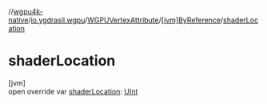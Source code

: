 //[wgpu4k-native](../../../../index.md)/[io.ygdrasil.wgpu](../../index.md)/[WGPUVertexAttribute](../index.md)/[[jvm]ByReference](index.md)/[shaderLocation](shader-location.md)

# shaderLocation

[jvm]\
open override var [shaderLocation](shader-location.md): [UInt](https://kotlinlang.org/api/core/kotlin-stdlib/kotlin/-u-int/index.html)